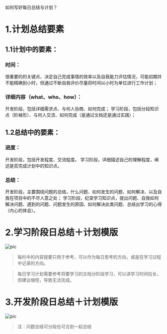 如何写好每日总结与计划？

# 1.计划总结要素

## 1.1计划中的要素：

### 时间：

很重要的的关键点，决定自己完成事情的效率以及自我能力评估情况，可能初期并不能精确到小时，但通过不断自我评价尽量将时间以小时为单位进行工作计划；

### 详细内容（what、who、how）：

开发阶段，包括详细需求点、与何人协商、如何完成； 学习阶段，包括分段知识点（阶梯形）、与何人交流、如何完成（是通过文档还是通过实践）；

## 1.2总结中的要素：

### 进度：

开发阶段，包括开发程度、交流程度。 学习阶段，详细描述自己的理解程度，阐述是否完成计划中的知识点。

### 总结：

开发阶段，主要围绕问题的总结，什么问题、如何发生的问题、如何解决、以及自我在项目中的不尽人意之处； 学习阶段，纪录学习知识点，提出问题、自我如何解决问题、遇到的问题、问题发生的原因、如何解决此类问题、总结出学习的心得（内心的体会）。

# 2.学习阶段日总结＋计划模版

![pic](http://7mj4a6.com1.z0.glb.clouddn.com/jihua.png)

> 每栏中的内容提要只用于参考，可以作为每日思考的方向，或是在学习过程中记录的方向。

> 每日学习计划需要参考将要学习的文档分阶段学习，可以讲学习时间拉长，但建议缩短，导致无法完成。

# 3.开发阶段日总结＋计划模版

![pic](http://7mj4a6.com1.z0.glb.clouddn.com/mdn-2.png)

>注：问题总结可分段也可合到一起总结
